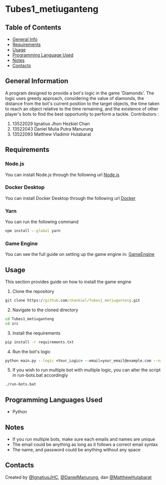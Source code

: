 # Tubes1_metiuganteng

## Table of Contents

- [General Info](#general-information)
- [Requirements](#requirements)
- [Usage](#usage)
- [Programming Language Used](#languages)
- [Notes](#notes)
- [Contacts](#contact)

## General Information <a name="general-information"></a>

A program designed to provide a bot's logic in the game 'Diamonds'. The logic uses greedy approach, considering the value of diamonds, the distance from the bot's current position to the target objects, the time taken to reach an object relative to the time remaining, and the existence of other player's bots to find the best opportunity to perform a tackle.
Contributors :

1. 13522029 Ignatius Jhon Hezkiel Chan
2. 13522043 Daniel Mulia Putra Manurung
3. 13522093 Matthew Vladimir Hutabarat

## Requirements <a name="requirements"></a>

### Node.js

You can install Node.js through the following url
[Node.js](https://nodejs.org/en)

### Docker Desktop

You can install Docker Desktop through the following url
[Docker](https://www.docker.com/products/docker-desktop/)

### Yarn

You can run the following command

```cmd
npm install --global yarn
```

### Game Engine

You can see the full guide on setting up the game engine in: [GameEngine](https://docs.google.com/document/d/1L92Axb89yIkom0b24D350Z1QAr8rujvHof7-kXRAp7c/edit)

## Usage <a name="usage"></a>

This section provides guide on how to install the game engine

1. Clone the repository

```cmd
git clone https://github.com/chankiel/Tubes1_metiuganteng.git
```

2. Navigate to the cloned directory

```cmd
cd Tubes1_metiuganteng
cd src
```

3. Install the requirements

```cmd
pip install -r requirements.txt
```

4. Run the bot's logic

```cmd
python main.py --logic <Your_Logic> --email=your_email@example.com --name=your_name --password=your_password --team etimo
```

5. If you wish to run multiple bot with multiple logic, you can alter the script in run-bots.bat accordingly

```cmd
./run-bots.bat
```

## Programming Languages Used <a name="languages"></a>

- Python

## Notes <a name="notes"></a>

- If you run multiple bots, make sure each emails and names are unique
- The email could be anything as long as it follows a correct email syntax
- The name, and password could be anything without any space

## Contacts <a name="contact"></a>

Created by [@IgnatiusJHC](https://github.com/chankiel), [@DanielManurung](https://github.com/Gryphuss), dan [@MatthewHutabarat](https://github.com/NgokNgok04)
